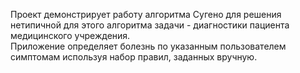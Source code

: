 Проект демонстрирует работу алгоритма Сугено для решения нетипичной для этого алгоритма задачи - диагностики пациента медицинского учреждения. 
<br>Приложение определяет болезнь по указанным пользователем симптомам используя набор правил, заданных вручную.

